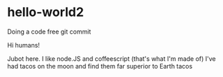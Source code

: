 # hello-world2
Doing a code free git commit

Hi humans!

Jubot here. I like node.JS and coffeescript (that's what I'm made of)
I've had tacos on the moon and find them far superior to Earth tacos
